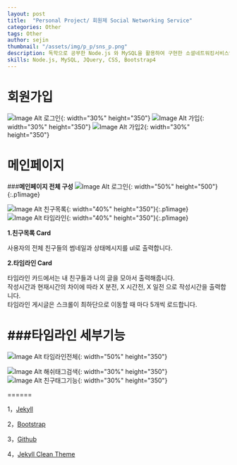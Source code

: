 ```yaml
---
layout: post
title:  "Personal Project/ 회원제 Social Networking Service"
categories: Other
tags: Other
author: sejin
thumbnail: "/assets/img/p_p/sns_p.png"
description: 독학으로 공부한 Node.js 와 MySQL을 활용하여 구현한 소셜네트워킹서비스입니다. 친구기능, 회원태그기능, 해쉬태그기능 등이 구현되어 있습니다.
skills: Node.js, MySQL, JQuery, CSS, Bootstrap4 
---
```


회원가입
============

![Image Alt 로그인]({{site.url}}/assets/img/p_p/sns_p.png){: width="30%" height="350"} 
![Image Alt 가입]({{site.url}}/assets/img/p_p/join1.png){: width="30%" height="350"} 
![Image Alt 가입2]({{site.url}}/assets/img/p_p/join_2.png){: width="30%" height="350"}

메인페이지
=======

###**메인페이지 전체 구성** 
![Image Alt 로그인]({{site.url}}/assets/img/p_p/main1.png){: width="50%" height="500"}{:.p1image} 


![Image Alt 친구목록]({{site.url}}/assets/img/p_p/main_2.png){: width="40%" height="350"}{:.p1image}  
![Image Alt 타임라인]({{site.url}}/assets/img/p_p/tm.png){: width="40%" height="350"}{:.p1image}   

**1.친구목록 Card**

사용자의 전체 친구들의 썸네일과 상태메시지를 ul로 출력합니다.  

**2.타임라인 Card**  

타임라인 카드에서는 내 친구들과 나의 글을 모아서 출력해줍니다.  
작성시간과 현재시간의 차이에 따라 X 분전, X 시간전, X 일전 으로 작성시간을 출력합니다.  
타임라인 게시글은 스크롤이 최하단으로 이동할 때 마다 5개씩 로드합니다.  




###타임라인 세부기능
=======
![Image Alt 타임라인전체]({{site.url}}/assets/img/p_p/timeLinefull.png){: width="50%" height="350"}  

![Image Alt 해쉬태그검색]({{site.url}}/assets/img/p_p/tags.png){: width="30%" height="350"}
![Image Alt 친구태그기능]({{site.url}}/assets/img/p_p/header_msg.png){: width="30%" height="350"}

======

1，[Jekyll][jekyll-url]

2，[Bootstrap][bootstrap-url]

3，[Github][github-url]

4，[Jekyll Clean Theme][Jekyll-Clean-Theme-url]

[jekyll-url]: http://jekyllrb.com/
[bootstrap-url]: http://getbootstrap.com/
[github-url]: https://github.com/
[Jekyll-Clean-Theme-url]: https://github.com/scotte/jekyll-clean
[xixia-url]: http://xixia.info/